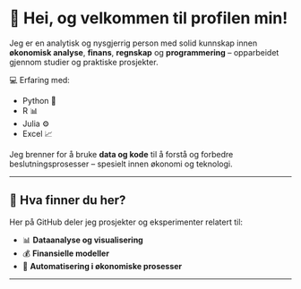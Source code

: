 # 👋 Hei, og velkommen til profilen min!

Jeg er en analytisk og nysgjerrig person med solid kunnskap innen **økonomisk analyse**, **finans**, **regnskap** og **programmering** – opparbeidet gjennom studier og praktiske prosjekter.

💻 Erfaring med:
- Python 🐍
- R 📊
- Julia ⚙️
- Excel 📈

Jeg brenner for å bruke **data og kode** til å forstå og forbedre beslutningsprosesser – spesielt innen økonomi og teknologi.

---

## 📂 Hva finner du her?

Her på GitHub deler jeg prosjekter og eksperimenter relatert til:

- 📊 **Dataanalyse og visualisering**
- 💰 **Finansielle modeller**
- 🤖 **Automatisering i økonomiske prosesser**

---

